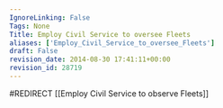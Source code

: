 ```yaml
---
IgnoreLinking: False
Tags: None
Title: Employ Civil Service to oversee Fleets
aliases: ['Employ_Civil_Service_to_oversee_Fleets']
draft: False
revision_date: 2014-08-30 17:41:11+00:00
revision_id: 28719
---
```


#REDIRECT [[Employ Civil Service to observe Fleets]]